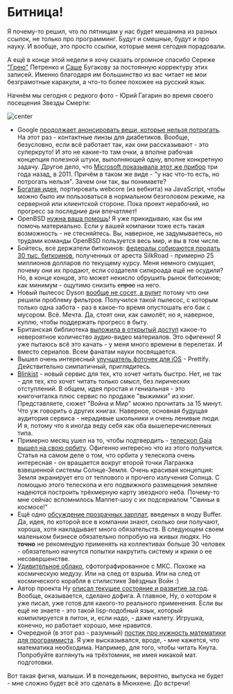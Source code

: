 # Битница!

Я почему-то решил, что по пятницам у нас будет мешанина из разных ссылок, не только про программинг. Будут и смешные, будут и про науку. И вообще, это просто ссылки, которые меня сегодня порадовали.

А ещё в конце этой недели я хочу сказать огромное спасибо 
Сереже ["Грею"](https://github.com/grayru) Петренко и [Саше](https://github.com/Bougakov) Бугакову за постоянную корректуру этих записей. Именно благодаря им большинство из вас читает не мои безграмотные каракули, а что-то более похожее на русский язык.

Начнём мы сегодня с редкого фото - Юрий Гагарин во время своего посещения Звезды Смерти:

![center](http://i.imgur.com/NSqX2yi.jpg)

* Google [продолжает анонсировать вещи, которые нельзя потрогать](http://googleblog.blogspot.ru/2014/01/introducing-our-smart-contact-lens.html). На этот раз - контактные линзы для диабетиков. Вообще, безусловно, если всё работает так, как они рассказывают - это суперкруто! И это не какие-то там очки, а вполне рабочая концепция полезной штуки, выполняющей одну, вполне конкретную задачу. Другое дело, что [Microsoft показывала этот же прибор](http://techcrunch.com/2014/01/16/googles-new-smart-contact-is-old-news-for-microsoft/) три года назад, в 2011. Причём в таком же виде - "у нас что-то есть, но потрогать нельзя". Зачем они так, вы понимаете?
* [Богатая идея](https://github.com/trevorlinton/webkit.js), портировать webcore (из вебкита) на JavaScript, чтобы можно было им пользоваться в нормальном безголовом режиме, на серверной или клиентской стороне. Пока проект нерабочий, но прогресс за последние дни впечатляет!
* OpenBSD [нужна ваша помощь](http://marc.info/?l=openbsd-misc&m=138972987203440&w=2)! Я уже прикидываю, как бы им помочь материально. Если у вашей компании тоже есть такая возможность - не стесняйтесь. Вы, наверное, не задумываетесь, но трудами команды OpenBSD пользуется весь мир, и вы в том числе.
* Бойтесь, все держатели биткоинов: [федералы собираются продать 30 тыс. биткоинов](http://www.forbes.com/sites/kashmirhill/2014/01/16/the-feds-are-ready-to-sell-the-silk-road-bitcoin-kind-of/), полученных от ареста SilkRoad - примерно 25 миллионов долларов по текущему курсу. Меня немного смущает, почему они их продают, если создателя силкроада ещё не осудили? Но, в конце концов, это может некисло обрушить рынок биткоинов; как минимум - ощутимо снизить ~~спрос~~ на него.
* Новый пылесос Dyson [вообще не сосет, а рулит](http://techcrunch.com/2014/01/16/dysons-latest-vacuums-ditch-not-only-the-bag-but-also-the-filter-maintenance/) потому что они решили проблему фильтров. Получился такой пылесос, с которым только одна забота - раз в какое-то время опустошать его бак с мусором. Всё. Мечта. Да, стоят они, как самолёт, но я, наверное, куплю, чтобы поддержать прогресс в быту.
* Британская библиотека [выложила в открытый доступ](http://www.itsnicethat.com/articles/voices-of-science) какое-то невероятное количество аудио-видео материалов. Это офигенно! Я уже пытаюсь всё это качать - у меня много времени в перелетах. И вместо сериалов. Всем фанатам науки посвящается.
* Вышел очень интересный [улучшатель фоточек для iOS](https://itunes.apple.com/ru/app/id793762435?mt=8) - Prettify. Действительно симпатичный, приглядитесь.
* [Blinkist](http://thenextweb.com/apps/2014/01/16/blinkist/#!sobFP) - новый сервис для тех, кто хочет читать быстро. Нет, не так - для тех, кто хочет читать только смысл, без лирических отступлений. В общем, идея простая и гениальная - это книгочиталка плюс сервис по продаже "выжимки" из книг. Представляете, сюжет "Война и Мир" можно прочитать за 15 минут. Что уж говорить о других книгах. Наверное, основная будущая аудитория сервиса - нерадивые школьники и очень ленивые люди. И я, потому что я иногда веду себя как оба вышеперечисленных типа.
* Примерно месяц ушел на то, чтобы подтвердить - [телескоп Gaia вышел на свою орбиту](http://www.redorbit.com/news/space/1113047555/gaia-spacecraft-begins-orbit-around-nothing-011514/). Офигенно интересно что из этого получится. Статья на самом деле о том, что орбита у телескопа очень интересная - он вращается вокруг второй точки Лагранжа взвешенной системы Солнце-Земля. Очень красивая концепция: Земля экранирует его от теплового и прочего излучения Солнца. С помощью этого телескопа и его подвижного размещения земляне надеются построить трёхмерную карту звездного неба. Почему-то мне сейчас вспомнилось Маппет-шоу с их подсериалом "Свиньи в космосе!"
* Ещё одно [обсуждение прозрачных зарплат](http://www.fastcompany.com/3024306/bottom-line/why-this-startup-made-their-salaries-radically-transparent), введеных в моду Buffer. Да, идея, по которой все в компании знают, сколько они получают, хороша, хотя накладывает много обязательств. В следующем своем маленьком бизнесе обязательно попробую на живых людях. Но **точно** не рекомендую применять на коллективах больше 30 человек - обязательно начнутся попытки накрутить систему и крики о ее несовершенстве.
* [Удивительное облако](http://cryptoworld.co.uk/weird-cloud-seen-space-station/), сфотографированное с МКС. Похоже на космическую медузу. Или  на след от взрыва. Или на след от космического корабля в стилистике Звёздных Войн :)
* Автор проекта Hy [описал текущее состояние и развитие за год](http://fox.devport.no/?p=82). Вообще, оказывается, сделано дофига. А главное, Hy, о котором я уже писал, уже готов для какого-то реального применения. Если вы ещё не знаете - это такой lisp-подобный язык, который компилируется в питон, и, если надо, - даже налету. Игрушка, конечно, но работает хорошо, мне нравится.
* Очередной (в этот раз - разумный) [постик про нужность математики для программиста](http://www.mutuallyhuman.com/blog/2014/01/14/math-is-not-necessary-for-software-development/). Я уже высказывался, вроде, - мне кажется, что математика необходима. Например, для того, чтобы читать Кнута. Попробуйте взглянуть на трёхтомник, не имея никакой мат. подготовки.

Вот такая фигня, малыши. И в понедельник, вероятно, выпуска не будет - мне сложно будет всё это сделать в Мюнхене.
До встречи!
